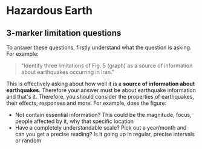 # Hazardous Earth

## 3-marker limitation questions
To answer these questions, firstly understand what the question is asking. For example:
> "Identify three limitations of Fig. 5 (graph) as a source of information about earthquakes occurring in Iran."

This is effectively asking about how well it is a **source of information about earthquakes**. Therefore your answer must be about earthquake information and that's it. Therefore, you should consider the properties of earthquakes, their effects, responses and more. For example, does the figure:
- Not contain essential information? This could be the magnitude, focus, people affected by it, why that specific location
- Have a completely understandable scale? Pick out a year/month and can you get a precise reading? Is it going up in regular, precise intervals or random 
<!--stackedit_data:
eyJoaXN0b3J5IjpbLTE2Nzk2Mjg4OTIsLTE2NzA2NTM3NjNdfQ
==
-->